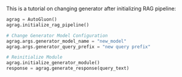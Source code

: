 This is a tutorial on changing generator after initializing RAG pipeline:

```python
agrag = AutoGluon()
agrag.initialize_rag_pipeline()

# Change Generator Model Configuration
agrag.args.generator_model_name = "new_model"
agrag.args.generator_query_prefix = "new query prefix"

# Reinitialize Module
agrag.initialize_generator_module()
response = agrag.generate_response(query_text) 
```